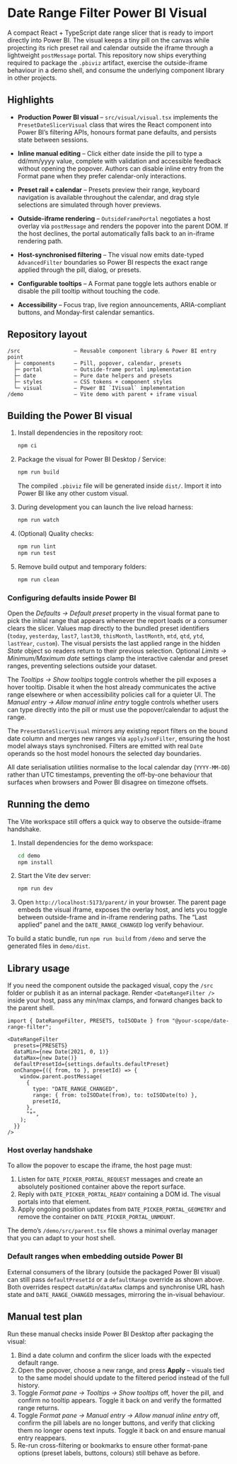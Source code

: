 
# Date Range Filter Power BI Visual

A compact React + TypeScript date range slicer that is ready to import directly into Power BI. The visual keeps a tiny pill on
the canvas while projecting its rich preset rail and calendar outside the iframe through a lightweight `postMessage` portal.
This repository now ships everything required to package the `.pbiviz` artifact, exercise the outside-iframe behaviour in a
demo shell, and consume the underlying component library in other projects.

## Highlights

- **Production Power BI visual** – `src/visual/visual.tsx` implements the `PresetDateSlicerVisual` class that wires the
  React component into Power BI’s filtering APIs, honours format pane defaults, and persists state between sessions.
- **Inline manual editing** – Click either date inside the pill to type a dd/mm/yyyy value, complete with validation and
  accessible feedback without opening the popover. Authors can disable inline entry from the Format pane when they prefer
  calendar-only interactions.
- **Preset rail + calendar** – Presets preview their range, keyboard navigation is available throughout the calendar, and drag
  style selections are simulated through hover previews.
- **Outside-iframe rendering** – `OutsideFramePortal` negotiates a host overlay via `postMessage` and renders the popover into
  the parent DOM. If the host declines, the portal automatically falls back to an in-iframe rendering path.
- **Host-synchronised filtering** – The visual now emits date-typed `AdvancedFilter` boundaries so Power BI respects the exact
  range applied through the pill, dialog, or presets.
- **Configurable tooltips** – A Format pane toggle lets authors enable or disable the pill tooltip without touching the code.

- **Accessibility** – Focus trap, live region announcements, ARIA-compliant buttons, and Monday-first calendar semantics.

## Repository layout

```
/src                 – Reusable component library & Power BI entry point
  ├─ components      – Pill, popover, calendar, presets
  ├─ portal          – Outside-frame portal implementation
  ├─ date            – Pure date helpers and presets
  ├─ styles          – CSS tokens + component styles
  └─ visual          – Power BI `IVisual` implementation
/demo                – Vite demo with parent + iframe visual
```

## Building the Power BI visual

1. Install dependencies in the repository root:

   ```bash
   npm ci
   ```

2. Package the visual for Power BI Desktop / Service:

   ```bash
   npm run build
   ```

   The compiled `.pbiviz` file will be generated inside `dist/`. Import it into Power BI like any other custom visual.

3. During development you can launch the live reload harness:

   ```bash
   npm run watch
   ```

4. (Optional) Quality checks:

   ```bash
   npm run lint
   npm run test
   ```

5. Remove build output and temporary folders:

   ```bash
   npm run clean
   ```

### Configuring defaults inside Power BI

Open the *Defaults → Default preset* property in the visual format pane to pick the initial range that appears whenever the
report loads or a consumer clears the slicer. Values map directly to the bundled preset identifiers (`today`, `yesterday`,
`last7`, `last30`, `thisMonth`, `lastMonth`, `mtd`, `qtd`, `ytd`, `lastYear`, `custom`). The visual persists the last applied
range in the hidden *State* object so readers return to their previous selection. Optional *Limits → Minimum/Maximum date*
settings clamp the interactive calendar and preset ranges, preventing selections outside your dataset.

The *Tooltips → Show tooltips* toggle controls whether the pill exposes a hover tooltip. Disable it when the host already
communicates the active range elsewhere or when accessibility policies call for a quieter UI. The *Manual entry → Allow
manual inline entry* toggle controls whether users can type directly into the pill or must use the popover/calendar to
adjust the range.

The `PresetDateSlicerVisual` mirrors any existing report filters on the bound date column and merges new ranges via
`applyJsonFilter`, ensuring the host model always stays synchronised. Filters are emitted with real `Date` operands so the host
model honours the selected day boundaries.

All date serialisation utilities normalise to the local calendar day (`YYYY-MM-DD`) rather than UTC timestamps, preventing
the off-by-one behaviour that surfaces when browsers and Power BI disagree on timezone offsets.

## Running the demo

The Vite workspace still offers a quick way to observe the outside-iframe handshake.

1. Install dependencies for the demo workspace:

   ```bash
   cd demo
   npm install
   ```

2. Start the Vite dev server:

   ```bash
   npm run dev
   ```

3. Open `http://localhost:5173/parent/` in your browser. The parent page embeds the visual iframe, exposes the overlay host,
   and lets you toggle between outside-frame and in-iframe rendering paths. The “Last applied” panel and the
   `DATE_RANGE_CHANGED` log verify behaviour.

To build a static bundle, run `npm run build` from `/demo` and serve the generated files in `demo/dist`.

## Library usage

If you need the component outside the packaged visual, copy the `/src` folder or publish it as an internal package. Render
`<DateRangeFilter />` inside your host, pass any min/max clamps, and forward changes back to the parent shell.

```tsx
import { DateRangeFilter, PRESETS, toISODate } from "@your-scope/date-range-filter";

<DateRangeFilter
  presets={PRESETS}
  dataMin={new Date(2021, 0, 1)}
  dataMax={new Date()}
  defaultPresetId={settings.defaults.defaultPreset}
  onChange={({ from, to }, presetId) => {
    window.parent.postMessage(
      {
        type: "DATE_RANGE_CHANGED",
        range: { from: toISODate(from), to: toISODate(to) },
        presetId,
      },
      "*",
    );
  }}
/>
```

### Host overlay handshake

To allow the popover to escape the iframe, the host page must:

1. Listen for `DATE_PICKER_PORTAL_REQUEST` messages and create an absolutely positioned container above the report surface.
2. Reply with `DATE_PICKER_PORTAL_READY` containing a DOM id. The visual portals into that element.
3. Apply ongoing position updates from `DATE_PICKER_PORTAL_GEOMETRY` and remove the container on
   `DATE_PICKER_PORTAL_UNMOUNT`.

The demo’s `/demo/src/parent.tsx` file shows a minimal overlay manager that you can adapt to your host shell.

### Default ranges when embedding outside Power BI

External consumers of the library (outside the packaged Power BI visual) can still pass `defaultPresetId` or a `defaultRange`
override as shown above. Both overrides respect `dataMin`/`dataMax` clamps and synchronise URL hash state and
`DATE_RANGE_CHANGED` messages, mirroring the in-visual behaviour.

## Manual test plan

Run these manual checks inside Power BI Desktop after packaging the visual:

1. Bind a date column and confirm the slicer loads with the expected default range.
2. Open the popover, choose a new range, and press **Apply** – visuals tied to the same model should update to the filtered
   period instead of the full history.
3. Toggle *Format pane → Tooltips → Show tooltips* off, hover the pill, and confirm no tooltip appears. Toggle it back on and
   verify the formatted range returns.
4. Toggle *Format pane → Manual entry → Allow manual inline entry* off, confirm the pill labels are no longer buttons, and
   verify that clicking them no longer opens text inputs. Toggle it back on and ensure manual entry reappears.
5. Re-run cross-filtering or bookmarks to ensure other format-pane options (preset labels, buttons, colours) still behave as
   before.
